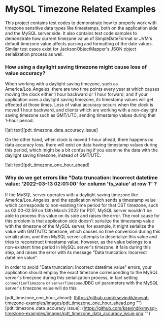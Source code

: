# MySQL Timezone Related Examples

This project contains test codes to demonstrate how to properly work with timezone sensitive data types like timestamps,
both on the application side and the MySQL server side. It also contains test code samples to demonstrate how current
timezone value of SimpleDateFormat or JVM's default timezone value affects parsing and formatting of the date values.
Similar test cases exist for JacksonObjectMapper's JSON object serialization process as well.

### How using a daylight saving timezone might cause loss of value accuracy?

When working with a daylight saving timezone, such as America/Los_Angeles, there are two time points every year at which 
causes moving the clock either 1 hour backward or 1 hour forward, and if your application uses a daylight saving timezone, its
timestamp values will get affected at those times. Loss of value accuracy occurs when the clock is moved 1 hour backward, 
and clients which are working with a non-daylight saving timezone such as GMT/UTC, sending timestamp values during that 
1-hour period.

![alt text][pdt_timezone_data_accuracy_issue]

On the other hand, when clock is moved 1-hour ahead, there happens no data accuracy loss, there will exist on data having
timestamp values during this period, which might be a bit confusing if you examine the data with the daylight saving timezone, 
instead of GMT/UTC.

![alt text][pdt_timezone_one_hour_ahead]

### Why do we get errors like "Data truncation: Incorrect datetime value: '2022-03-13 02:01:00' for column 'ts_value' at row 1" ?
If the MySQL server operates with a daylight saving timezone like America/Los_Angeles, and the application which sends 
a timestamp value which corresponds to non-existing time period for that DST timezone, such as 02:00-02:59 on 13th March 
2022 for PDT, MySQL server wouldn't be able to process this value on its side and raises the error. The root cause for
this problem is that application side doesn't serialize the timestamp value with the timezone of the MySQL server, for
example, it might serialize the value with GMT/UTC timezone, which causes no time conversion during this serialization,
and then MySQL server attempts to deserialize this value and tries to reconstruct timestamp value, however, as the value
belongs to a non-existent time period in MySQL server's timezone, it fails during this step, and raises the error with
its message "Data truncation: Incorrect datetime value".

In order to avoid "Data truncation: Incorrect datetime value" errors, your application should employ the exact
timezone corresponding to the MySQL server's timezone during this serialization process, in fact setting `connectionTimezone` or
`serverTimezone`JDBC url parameters with the MySQL server's timezone value will do this.

[pdt_timezone_one_hour_ahead]: (https://github.com/ksevindik/mysql-timezone-examples/images/pdt_timezone_one_hour_ahead.png "")
[pdt_timezone_data_accuracy_issue]: (https://github.com/ksevindik/mysql-timezone-examples/images/pdt_timezone_data_accuracy_issue.png "")